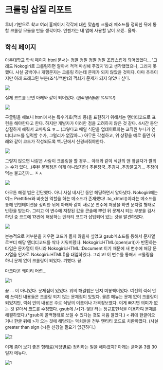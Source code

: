 # 크롤링 삽질 리포트

루비 기반으로 학교 여러 홈페이지 각각에 대한 맞춤형 크롤러 메소드를 정의한 뒤에 통합 크롤링 모듈을 만들 생각이다.
언젠가는 내 앱에 사용할 날이 오겠.. 올까.

학식 페이지
---------

아주대학교 학식 페이지 html 문서는 정말 정말 정말 정말 조잡스럽게 되어있었다...
'그래도 Nokogiri로 크롤링하면 알아서 척척 파싱해 주겠지'라고 생각했었으나,
그러지 못했다. 사실 공백이나 개행문자는 크롤링 하는데 문제가 되지 않았을 것이다.
아마 추측이지만 아래 드래그된 부분(조식/백반)의 꺽쇠가 문제가 되지 않았나 싶다.

<img src="https://user-images.githubusercontent.com/31656287/38167157-a7719418-356b-11e8-95bf-c5a8160a9b9d.png">

실제 코드를 보면 아래와 같이 되어있다. (@#!@$!@$@!%!#%!)

<img src="https://user-images.githubusercontent.com/31656287/38167158-a8b32e72-356b-11e8-950a-1a8d966f4a8e.png">

구글링을 해보니 html에서는 특수기호(꺽쇠 등)을 표현하기 위해서는 엔터티코드로 
표현을 해야한다고 한다. 하지만 개발자가 이러한 점을 고려하지 않은 것 같다. 4시간 동안 삽질하게 해줘서 고마워요 ㅎ...
(그렇다고 매일 식단을 업데이트하는 교직원 누나가 엔터티코드를 입력할 수가, 그럴리가 없잖아...)
아무튼 각설하고, 위 상황을 예로 들면 아래와 같이 코드가 작성되도록 백..단에서 신경써줘야한다.

<img src="https://user-images.githubusercontent.com/31656287/38167159-aa4524b6-356b-11e8-97d9-3daf2168ef1e.png">

그렇지 않으면 나같은 사람이 크롤링을 할 경우... 아래와 같이 식단의 맨 앞글자가 짤리는 수가 있다...(주된 문제점은 이게 아니었지만)
추된장국..추김치..추장불고기... 추장이 먹는 불고긴가... ㅈㅅ

<img src="https://user-images.githubusercontent.com/31656287/38167187-323177b2-356c-11e8-92f2-b9366467fc1b.png">

아무튼 해결 법은 간단했다. 아니 사실 네시간 동안 헤딩하면서 알아냈다. Nokogiri에는
여느 Prettifier와 비슷한 역할을 하는 메소드가 존재했다! .to_xhtml()이라는 메소드를 통해
인덴테이션을 정리한 뒤에 아래와 같이 새로운 변수에 저장을 하면 문자열 형태로 반환을 받는다.
그리고 이 변수에 저장된 값을 콘솔에 뿌린 뒤 문제시 되는 부분을 검사하던 중 코드에
13번에 해당하는 엔터티 코드가 삽입되어 있는 것을 발견하였다. 

<img src="https://user-images.githubusercontent.com/31656287/38167188-34355844-356c-11e8-91e6-0adc034c33cb.png">

본능적으로 저부분을 지우면 코드가 돌지 않을까 싶었고 gsub메소드를 통해서 문자열로부터 해당 엔터티코드를 싹다 지워버렸다.
Nokogiri::HTML(open(url))가 반환하는 타입은 문자열이 아니라 Nokogiri::HTML::Document
이기 때문에 새 변수에 해당 문자열을 인자로 Nokogiri::HTML()을 대입하였다.
그리고! 이 변수를 통해서 크롤링을 하니 문제 없이 크롤링이 되었다. 기뻤다. 끝.


마크다운 왜이리 어렵...


![1](https://user-images.githubusercontent.com/31656287/38167616-08166fb2-3573-11e8-9f40-e13976f20477.png)

끝
...
이 아니었다. 문제점이 있었다. 위의 해결법은 단지 미봉책이었다. 여전히 꺽쇠 안에 쓰여진 내용들은 크롤링 되지 않는 문제점이 있었다.
물론 메뉴는 문제 없이 크롤링이 되었지만, 꺽쇠 안의 내용은 주로 식당의 이름이나 가격정보였다. 이게 빠지면 의미가 없는 것 같아서
코드를 수정했다. gsub에 /<[가-힣]/ 라는 정규표현식을 이용하여 문제를 해결하였다.(*gsub이 콜백형태로 쓰일 수 있다는 것도 처음 알았다.)
< 뒤에 한글이오거나 한글 뒤에 >가 오는 것에 해당되는 꺽쇠들을 전부 엔티티 코드로 치환하였다. (사실 greater than sign (>)은 신경쓸 필요가 없긴하다.)

![2](https://user-images.githubusercontent.com/31656287/38175294-583cd02e-3615-11e8-8746-3f7036fc1703.png)

이제 좀더 보기 좋은 형태로(식당별로) 정리하는 일을 해야겠지? 아래는 긁어온 3월 30일자 메뉴다.

![1](https://user-images.githubusercontent.com/31656287/38175293-549db9b0-3615-11e8-82ca-1ee8841dd5a9.png)

